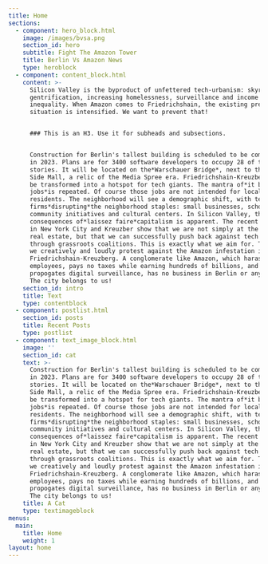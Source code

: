 ```yaml
---
title: Home
sections:
  - component: hero_block.html
    image: /images/bvsa.png
    section_id: hero
    subtitle: Fight The Amazon Tower
    title: Berlin Vs Amazon News
    type: heroblock
  - component: content_block.html
    content: >-
      Silicon Valley is the byproduct of unfettered tech-urbanism: skyrocketing
      gentrification, increasing homelessness, surveillance and income
      inequality. When Amazon comes to Friedrichshain, the existing precarious
      situation is intensified. We want to prevent that!


      ### This is an H3. Use it for subheads and subsections.


      Construction for Berlin's tallest building is scheduled to be completeled
      in 2023. Plans are for 3400 software developers to occupy 28 of the 35
      stories. It will be located on the*Warschauer Bridge*, next to the East
      Side Mall, a relic of the Media Spree era. Friedrichshain-Kreuzberg will
      be transformed into a hotspot for tech giants. The mantra of*it brings
      jobs*is repeated. Of course those jobs are not intended for local
      residents. The neighborhood will see a demographic shift, with tech
      firms*disrupting*the neighborhood staples: small businesses, schools,
      community initiatives and cultural centers. In Silicon Valley, the
      consequences of*laissez faire*capitalism is apparent. The recent victories
      in New York City and Kreuzber show that we are not simply at the mercy of
      real estate, but that we can successfully push back against tech giants
      through grassroots coalitions. This is exactly what we aim for. Together
      we creatively and loudly protest against the Amazon infestation in
      Friedrichshain-Kreuzberg. A conglomerate like Amazon, which harasses
      employees, pays no taxes while earning hundreds of billions, and
      propogates digital surveillance, has no business in Berlin or anywhere!
      The city belongs to us!
    section_id: intro
    title: Text
    type: contentblock
  - component: postlist.html
    section_id: posts
    title: Recent Posts
    type: postlist
  - component: text_image_block.html
    image: ''
    section_id: cat
    text: >-
      Construction for Berlin's tallest building is scheduled to be completeled
      in 2023. Plans are for 3400 software developers to occupy 28 of the 35
      stories. It will be located on the*Warschauer Bridge*, next to the East
      Side Mall, a relic of the Media Spree era. Friedrichshain-Kreuzberg will
      be transformed into a hotspot for tech giants. The mantra of*it brings
      jobs*is repeated. Of course those jobs are not intended for local
      residents. The neighborhood will see a demographic shift, with tech
      firms*disrupting*the neighborhood staples: small businesses, schools,
      community initiatives and cultural centers. In Silicon Valley, the
      consequences of*laissez faire*capitalism is apparent. The recent victories
      in New York City and Kreuzber show that we are not simply at the mercy of
      real estate, but that we can successfully push back against tech giants
      through grassroots coalitions. This is exactly what we aim for. Together
      we creatively and loudly protest against the Amazon infestation in
      Friedrichshain-Kreuzberg. A conglomerate like Amazon, which harasses
      employees, pays no taxes while earning hundreds of billions, and
      propogates digital surveillance, has no business in Berlin or anywhere!
      The city belongs to us!
    title: A Cat
    type: textimageblock
menus:
  main:
    title: Home
    weight: 1
layout: home
---
```


